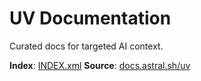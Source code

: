 # UV Documentation

Curated docs for targeted AI context.

**Index**: [INDEX.xml](INDEX.xml)
**Source**: [docs.astral.sh/uv](https://docs.astral.sh/uv/)
